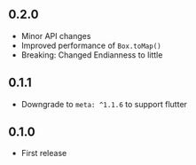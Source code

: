 ## 0.2.0
- Minor API changes
- Improved performance of `Box.toMap()`
- Breaking: Changed Endianness to little

## 0.1.1
- Downgrade to `meta: ^1.1.6` to support flutter

## 0.1.0
- First release
